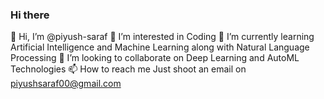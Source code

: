 ### Hi there
👋 Hi, I’m @piyush-saraf
👀 I’m interested in Coding
🌱 I’m currently learning Artificial Intelligence and Machine Learning along with Natural Language Processing
💞️ I’m looking to collaborate on Deep Learning and AutoML Technologies
📫 How to reach me Just shoot an email on piyushsaraf00@gmail.com
